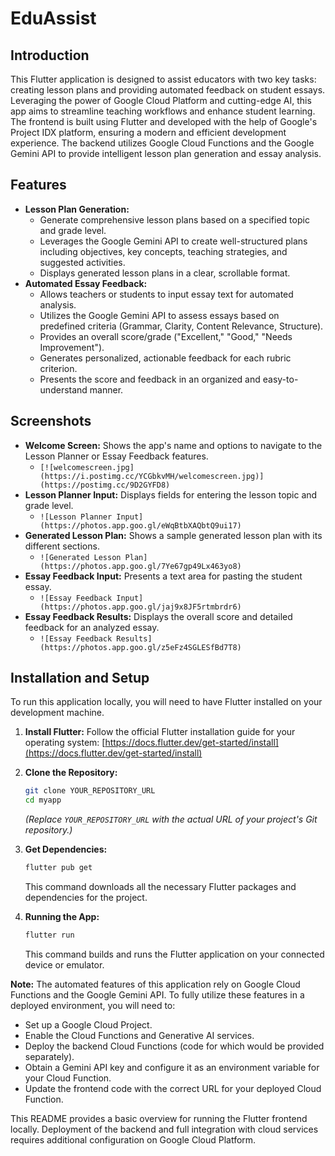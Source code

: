 # EduAssist

## Introduction

This Flutter application is designed to assist educators with two key tasks: creating lesson plans and providing automated feedback on student essays. Leveraging the power of Google Cloud Platform and cutting-edge AI, this app aims to streamline teaching workflows and enhance student learning. The frontend is built using Flutter and developed with the help of Google's Project IDX platform, ensuring a modern and efficient development experience. The backend utilizes Google Cloud Functions and the Google Gemini API to provide intelligent lesson plan generation and essay analysis.

## Features

* **Lesson Plan Generation:**
    * Generate comprehensive lesson plans based on a specified topic and grade level.
    * Leverages the Google Gemini API to create well-structured plans including objectives, key concepts, teaching strategies, and suggested activities.
    * Displays generated lesson plans in a clear, scrollable format.
* **Automated Essay Feedback:**
    * Allows teachers or students to input essay text for automated analysis.
    * Utilizes the Google Gemini API to assess essays based on predefined criteria (Grammar, Clarity, Content Relevance, Structure).
    * Provides an overall score/grade ("Excellent," "Good," "Needs Improvement").
    * Generates personalized, actionable feedback for each rubric criterion.
    * Presents the score and feedback in an organized and easy-to-understand manner.

## Screenshots

* **Welcome Screen:** Shows the app's name and options to navigate to the Lesson Planner or Essay Feedback features.
    * `[![welcomescreen.jpg](https://i.postimg.cc/YCGbkvMH/welcomescreen.jpg)](https://postimg.cc/9D2GYFD8)`
* **Lesson Planner Input:** Displays fields for entering the lesson topic and grade level.
    * `![Lesson Planner Input](https://photos.app.goo.gl/eWqBtbXAQbtQ9ui17)`
* **Generated Lesson Plan:** Shows a sample generated lesson plan with its different sections.
    * `![Generated Lesson Plan](https://photos.app.goo.gl/7Ye67gp49Lx463yo8)`
* **Essay Feedback Input:** Presents a text area for pasting the student essay.
    * `![Essay Feedback Input](https://photos.app.goo.gl/jaj9x8JF5rtmbrdr6)`
* **Essay Feedback Results:** Displays the overall score and detailed feedback for an analyzed essay.
    * `![Essay Feedback Results](https://photos.app.goo.gl/z5eFz4SGLESfBd7T8)`

## Installation and Setup

To run this application locally, you will need to have Flutter installed on your development machine.

1.  **Install Flutter:** Follow the official Flutter installation guide for your operating system: [https://docs.flutter.dev/get-started/install](https://docs.flutter.dev/get-started/install)

2.  **Clone the Repository:**
    ```bash
    git clone YOUR_REPOSITORY_URL
    cd myapp
    ```
    *(Replace `YOUR_REPOSITORY_URL` with the actual URL of your project's Git repository.)*

3.  **Get Dependencies:**
    ```bash
    flutter pub get
    ```
    This command downloads all the necessary Flutter packages and dependencies for the project.

4.  **Running the App:**
    ```bash
    flutter run
    ```
    This command builds and runs the Flutter application on your connected device or emulator.

**Note:** The automated features of this application rely on Google Cloud Functions and the Google Gemini API. To fully utilize these features in a deployed environment, you will need to:

* Set up a Google Cloud Project.
* Enable the Cloud Functions and Generative AI services.
* Deploy the backend Cloud Functions (code for which would be provided separately).
* Obtain a Gemini API key and configure it as an environment variable for your Cloud Function.
* Update the frontend code with the correct URL for your deployed Cloud Function.

This README provides a basic overview for running the Flutter frontend locally. Deployment of the backend and full integration with cloud services requires additional configuration on Google Cloud Platform.


